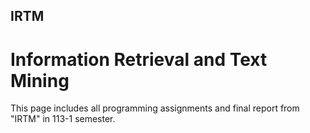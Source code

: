 ## IRTM
# Information Retrieval and Text Mining
This page includes all programming assignments and final report from "IRTM" in 113-1 semester.
